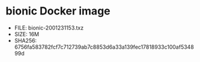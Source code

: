# bionic Docker image

* FILE: bionic-2001231153.txz
* SIZE: 16M
* SHA256: 6756fa583782fcf7c712739ab7c8853d6a33a139fec17818933c100af534899d
